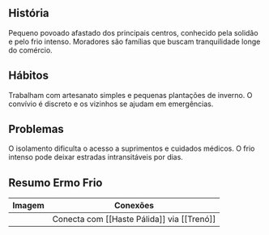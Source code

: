 ## História  
Pequeno povoado afastado dos principais centros, conhecido pela solidão e pelo frio intenso. Moradores são famílias que buscam tranquilidade longe do comércio.

## Hábitos  
Trabalham com artesanato simples e pequenas plantações de inverno. O convívio é discreto e os vizinhos se ajudam em emergências.

## Problemas  
O isolamento dificulta o acesso a suprimentos e cuidados médicos. O frio intenso pode deixar estradas intransitáveis por dias.


## Resumo Ermo Frio


| Imagem | Conexões                                   |
| ------ | ------------------------------------------ |
|        | Conecta com [[Haste Pálida]] via [[Trenó]] |
